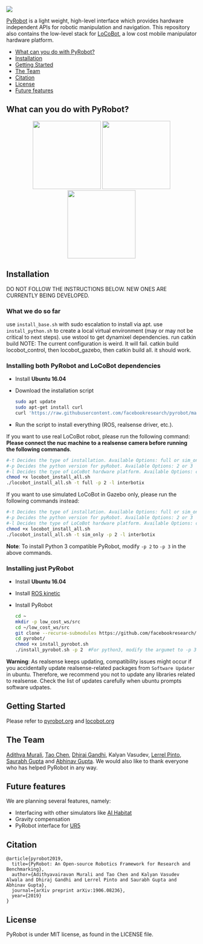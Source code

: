 <a href="https://www.pyrobot.org/"><img class="doc_vid" src="docs/website/website/static/img/pyrobot.svg"></a>

[PyRobot](https://www.pyrobot.org/) is a light weight, high-level interface which provides hardware independent APIs for robotic manipulation and navigation. This repository also contains the low-level stack for [LoCoBot](http://locobot.org), a low cost mobile manipulator hardware platform.

- [What can you do with PyRobot?](#what-can-you-do-with-pyrobot)
- [Installation](#installation)
- [Getting Started](#getting-started)
- [The Team](#the-team)
- [Citation](#citation)
- [License](#license)
- [Future features](#Future-features)

## What can you do with PyRobot?

<p align="center">
    <img src="https://thumbs.gfycat.com/FickleSpeedyChimneyswift-size_restricted.gif", height="180">
    <img src="https://thumbs.gfycat.com/FinishedWeirdCockerspaniel-size_restricted.gif", height="180">
    <img src="https://thumbs.gfycat.com/WeightyLeadingGrub-size_restricted.gif", height="180">
</p>

## Installation

DO NOT FOLLOW THE INSTRUCTIONS BELOW. NEW ONES ARE CURRENTLY BEING DEVELOPED. 

### What we do so far

use `install_base.sh` with sudo escalation to install via apt.
use `install_python.sh` to create a local virtual environment (may or may not be critical to next steps).
use wstool to get dynamixel dependencies.
run catkin build
NOTE:  The current configuration is weird.  It will fail.  catkin build locobot_control, then locobot_gazebo, then catkin build all. it should work.


### Installing both PyRobot and LoCoBot dependencies

* Install **Ubuntu 16.04**

* Download the installation script
  ```bash
  sudo apt update
  sudo apt-get install curl
  curl 'https://raw.githubusercontent.com/facebookresearch/pyrobot/main/robots/LoCoBot/install/locobot_install_all.sh' > locobot_install_all.sh
  ```

* Run the script to install everything (ROS, realsense driver, etc.). 

If you want to use real LoCoBot robot, please run the following command:
**Please connect the nuc machine to a realsense camera before running the following commands**.
  ```bash
  #-t Decides the type of installation. Available Options: full or sim_only
  #-p Decides the python version for pyRobot. Available Options: 2 or 3
  #-l Decides the type of LoCoBot hardware platform. Available Options: cmu or interbotix
  chmod +x locobot_install_all.sh
  ./locobot_install_all.sh -t full -p 2 -l interbotix
  ```

If you want to use simulated LoCoBot in Gazebo only, please run the following commands instead:
  ```bash
  #-t Decides the type of installation. Available Options: full or sim_only
  #-p Decides the python version for pyRobot. Available Options: 2 or 3
  #-l Decides the type of LoCoBot hardware platform. Available Options: cmu or interbotix
  chmod +x locobot_install_all.sh
  ./locobot_install_all.sh -t sim_only -p 2 -l interbotix
  ```

**Note**: To install Python 3 compatible PyRobot, modify ```-p 2``` to ```-p 3``` in the above commands.

### Installing just PyRobot

* Install **Ubuntu 16.04**

* Install [ROS kinetic](http://wiki.ros.org/kinetic/Installation/Ubuntu)

* Install PyRobot

  ```bash
  cd ~
  mkdir -p low_cost_ws/src
  cd ~/low_cost_ws/src
  git clone --recurse-submodules https://github.com/facebookresearch/pyrobot.git
  cd pyrobot/
  chmod +x install_pyrobot.sh
  ./install_pyrobot.sh -p 2  #For python3, modify the argumet to -p 3 
  ```

**Warning**: As realsense keeps updating, compatibility issues might occur if you accidentally update
realsense-related packages from `Software Updater` in ubuntu. Therefore, we recommend you not to update
any libraries related to realsense. Check the list of updates carefully when ubuntu prompts software udpates.

## Getting Started
Please refer to [pyrobot.org](https://pyrobot.org/) and [locobot.org](http://locobot.org)

## The Team

[Adithya Murali](http://adithyamurali.com/), [Tao Chen](https://taochenshh.github.io), [Dhiraj Gandhi](http://www.cs.cmu.edu/~dgandhi/), Kalyan Vasudev, [Lerrel Pinto](http://www.cs.cmu.edu/~lerrelp/), [Saurabh Gupta](http://saurabhg.web.illinois.edu) and [Abhinav Gupta](http://www.cs.cmu.edu/~abhinavg/). We would also like to thank everyone who has helped PyRobot in any way.

## Future features

We are planning several features, namely:
* Interfacing with other simulators like [AI Habitat](https://aihabitat.org)
* Gravity compensation
* PyRobot interface for [UR5](https://www.universal-robots.com)

## Citation
```
@article{pyrobot2019,
  title={PyRobot: An Open-source Robotics Framework for Research and Benchmarking},
  author={Adithyavairavan Murali and Tao Chen and Kalyan Vasudev Alwala and Dhiraj Gandhi and Lerrel Pinto and Saurabh Gupta and Abhinav Gupta},
  journal={arXiv preprint arXiv:1906.08236},
  year={2019}
}
```
## License
PyRobot is under MIT license, as found in the LICENSE file.
